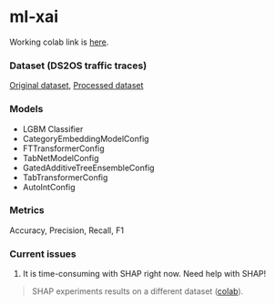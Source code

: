 # ml-xai

Working colab link is [here](https://colab.research.google.com/drive/1dECyA_KGYvrfZQ_ISo0WZ7pqz-T-LMEk?usp=sharing).

### Dataset (DS2OS traffic traces)
[Original dataset](https://www.kaggle.com/datasets/francoisxa/ds2ostraffictraces), [Processed dataset](https://github.com/Shauqi/Attack-and-Anomaly-Detection-in-IoT-Sensors-in-IoT-Sites-Using-Machine-Learning-Approaches) 

### Models
*   LGBM Classifier
*   CategoryEmbeddingModelConfig
*   FTTransformerConfig
*   TabNetModelConfig
*   GatedAdditiveTreeEnsembleConfig
*   TabTransformerConfig
*   AutoIntConfig

### Metrics
Accuracy, Precision, Recall, F1


### Current issues
1. It is time-consuming with SHAP right now. Need help with SHAP! 
> SHAP experiments results on a different dataset ([colab](https://colab.research.google.com/drive/1iSLUaaQeMCRphE8uJLiRfuxgHqgDPYlG?usp=sharing)).
